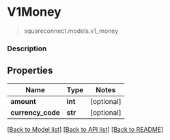 # V1Money
> squareconnect.models.v1_money

### Description



## Properties
Name | Type | Notes
------------ | ------------- | -------------
**amount** | **int** | [optional] 
**currency_code** | **str** | [optional] 

[[Back to Model list]](../README.md#documentation-for-models) [[Back to API list]](../README.md#documentation-for-api-endpoints) [[Back to README]](../README.md)


